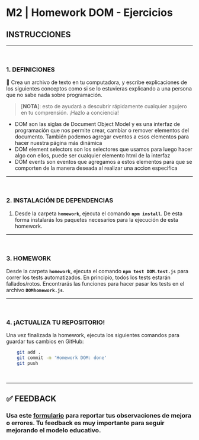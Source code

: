 # **M2 | Homework DOM - Ejercicios**

## **INSTRUCCIONES**

---

</br>

### **1. DEFINICIONES**

📝 Crea un archivo de texto en tu computadora, y escribe explicaciones de los siguientes conceptos como si se lo estuvieras explicando a una persona que no sabe nada sobre programación.

> [**NOTA**]: esto de ayudará a descubrir rápidamente cualquier agujero en tu comprensión. ¡Hazlo a conciencia!

-  DOM  son las siglas de Document Object Model y es una interfaz de programación que nos permite crear, cambiar o remover elementos del documento. También podemos agregar eventos a esos elementos para hacer nuestra página más dinámica
-  DOM element selectors son los selectores que usamos para luego hacer algo con ellos, puede ser cualquier elemento html de la interfaz
-  DOM events son eventos que agregamos a estos elementos para que se comporten de la manera deseada al realizar una accion especifica

---

</br>

### **2. INSTALACIÓN DE DEPENDENCIAS**

1. Desde la carpeta **`homework`**, ejecuta el comando **`npm install`**. De esta forma instalarás los paquetes necesarios para la ejecución de esta homework.

---

</br>

### **3. HOMEWORK**

Desde la carpeta **`homework`**, ejecuta el comando **`npm test DOM.test.js`** para correr los tests automatizados. En principio, todos los tests estarán fallados/rotos. Encontrarás las funciones para hacer pasar los tests en el archivo **`DOMhomework.js`**.

---

</br>

### **4. ¡ACTUALIZA TU REPOSITORIO!**

Una vez finalizada la homework, ejecuta los siguientes comandos para guardar tus cambios en GitHub:

```bash
	git add .
	git commit -m 'Homework DOM: done'
	git push
```

</br >

---

## **✅ FEEDBACK**

### Usa este [**formulario**](https://docs.google.com/forms/d/e/1FAIpQLSe1MybH_Y-xcp1RP0jKPLndLdJYg8cwyHkSb9MwSrEjoxyzWg/viewform) para reportar tus observaciones de mejora o errores. Tu feedback es muy importante para seguir mejorando el modelo educativo.
